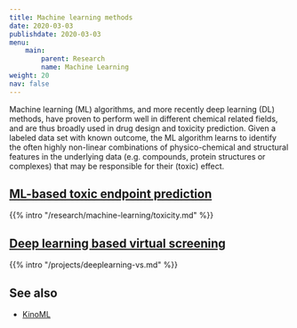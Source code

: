 ```yaml
---
title: Machine learning methods
date: 2020-03-03
publishdate: 2020-03-03
menu:
    main:
        parent: Research
        name: Machine Learning
weight: 20
nav: false
---
```


Machine learning (ML) algorithms, and more recently deep learning (DL) methods, have proven to perform well in different chemical related fields, and are thus broadly used in drug design and toxicity prediction. Given a labeled data set with known outcome, the ML algorithm learns to identify the often highly non-linear combinations of physico-chemical and structural features in the underlying data (e.g. compounds, protein structures or complexes) that may be responsible for their (toxic) effect.

## [ML-based toxic endpoint prediction](/research/machine-learning/toxicity/)

{{% intro "/research/machine-learning/toxicity.md" %}}

## [Deep learning based virtual screening](/projects/deeplearning-vs/)

{{% intro "/projects/deeplearning-vs.md" %}}

## See also

* [KinoML](/projects/kinoml/)